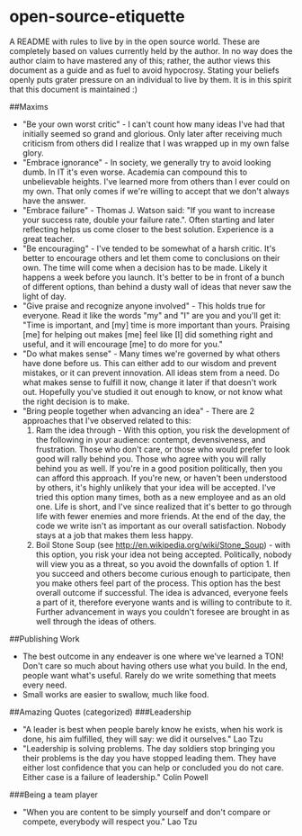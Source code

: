 open-source-etiquette
=====================

A README with rules to live by in the open source world.  These are completely based on values currently held by the author.  In no way does the author claim to have mastered any of this; rather, the author views this document as a guide and as fuel to avoid hypocrosy.  Stating your beliefs openly puts grater pressure on an individual to live by them.  It is in this spirit that this document is maintained :)

##Maxims

* "Be your own worst critic" - I can't count how many ideas I've had that initially seemed so grand and glorious.  Only later after receiving much criticism from others did I realize that I was wrapped up in my own false glory.
* "Embrace ignorance" - In society, we generally try to avoid looking dumb.  In IT it's even worse.  Academia can compound this to unbelievable heights.  I've learned more from others than I ever could on my own.  That only comes if we're willing to accept that we don't always have the answer.
* "Embrace failure" - Thomas J. Watson said: "If you want to increase your success rate, double your failure rate.".  Often starting and later reflecting helps us come closer to the best solution.  Experience is a great teacher.
* "Be encouraging" - I've tended to be somewhat of a harsh critic.  It's better to encourage others and let them come to conclusions on their own.  The time will come when a decision has to be made.  Likely it happens a week before you launch.  It's better to be in front of a bunch of different options, than behind a dusty wall of ideas that never saw the light of day.
* "Give praise and recognize anyone involved" - This holds true for everyone.  Read it like the words "my" and "I" are you and you'll get it:  "Time is important, and [my] time is more important than yours.  Praising [me] for helping out makes [me] feel like [I] did something right and useful, and it will encourage [me] to do more for you."
* "Do what makes sense" - Many times we're governed by what others have done before us.  This can either add to our wisdom and prevent mistakes, or it can prevent innovation.  All ideas stem from a need.  Do what makes sense to fulfill it now, change it later if that doesn't work out.  Hopefully you've studied it out enough to know, or not know what the right decision is to make.
* "Bring people together when advancing an idea" - There are 2 approaches that I've observed related to this:
  1. Ram the idea through - With this option, you risk the development of the following in your audience: contempt, devensiveness, and frustration.  Those who don't care, or those who would prefer to look good will rally behind you.  Those who agree with you will rally behind you as well.  If you're in a good position politically, then you can afford this approach.  If you're new, or haven't been understood by others, it's highly unlikely that your idea will be accepted.  I've tried this option many times, both as a new employee and as an old one.  Life is short, and I've since realized that it's better to go through life with fewer enemies and more friends.  At the end of the day, the code we write isn't as important as our overall satisfaction.  Nobody stays at a job that makes them less happy.
  2. Boil Stone Soup (see http://en.wikipedia.org/wiki/Stone_Soup) - with this option, you risk your idea not being accepted.  Politically, nobody will view you as a threat, so you avoid the downfalls of option 1.  If you succeed and others become curious enough to participate, then you make others feel part of the process.  This option has the best overall outcome if successful.  The idea is advanced, everyone feels a part of it, therefore everyone wants and is willing to contribute to it.  Further advancement in ways you couldn't foresee are brought in as well through the ideas of others.

##Publishing Work
* The best outcome in any endeaver is one where we've learned a TON!  Don't care so much about having others use what you build.  In the end, people want what's useful.  Rarely do we write something that meets every need.
* Small works are easier to swallow, much like food.

##Amazing Quotes (categorized)
###Leadership
* "A leader is best when people barely know he exists, when his work is done, his aim fulfilled, they will say: we did it ourselves." Lao Tzu
* "Leadership is solving problems. The day soldiers stop bringing you their problems is the day you have stopped leading them. They have either lost confidence that you can help or concluded you do not care. Either case is a failure of leadership." Colin Powell

###Being a team player
* "When you are content to be simply yourself and don't compare or compete, everybody will respect you." Lao Tzu
